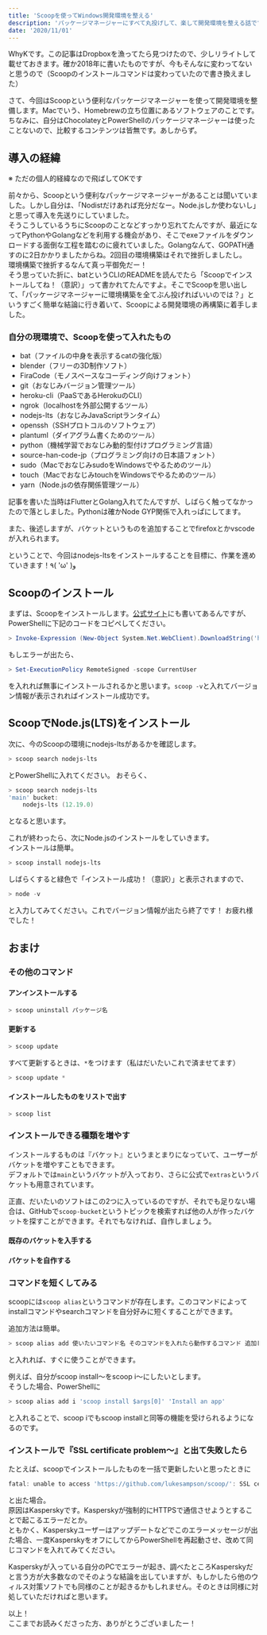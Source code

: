 ```yaml
---
title: 'Scoopを使ってWindows開発環境を整える'
description: 'パッケージマネージャーにすべて丸投げして、楽して開発環境を整える話です'
date: '2020/11/01'
---
```


WhyKです。この記事はDropboxを漁ってたら見つけたので、少しリライトして載せておきます。確か2018年に書いたものですが、今もそんなに変わってないと思うので（Scoopのインストールコマンドは変わっていたので書き換えました）

さて、今回はScoopという便利なパッケージマネージャーを使って開発環境を整備します。Macでいう、Homebrewの立ち位置にあるソフトウェアのことです。  
ちなみに、自分はChocolateyとPowerShellのパッケージマネージャーは使ったことないので、比較するコンテンツは皆無です。あしからず。

## 導入の経緯
※ ただの個人的経緯なので飛ばしてOKです

前々から、Scoopという便利なパッケージマネージャーがあることは聞いていました。しかし自分は、「Nodistだけあれば充分だなー。Node.jsしか使わないし」と思って導入を先送りにしていました。  
そうこうしているうちにScoopのことなどすっかり忘れてたんですが、最近になってPythonやGolangなどを利用する機会があり、そこでexeファイルをダウンロードする面倒な工程を踏むのに疲れていました。Golangなんて、GOPATH通すのに2日かかりましたからね。2回目の環境構築はそれで挫折しましたし。  
環境構築で挫折するなんて真っ平御免だー！  
そう思っていた折に、batというCLIのREADMEを読んでたら「Scoopでインストールしてね！（意訳）」って書かれてたんですよ。そこでScoopを思い出して、「パッケージマネージャーに環境構築を全てぶん投げればいいのでは？」というすごく簡単な結論に行き着いて、Scoopによる開発環境の再構築に着手しました。

### 自分の現環境で、Scoopを使って入れたもの
- bat（ファイルの中身を表示するcatの強化版）
- blender（フリーの3D制作ソフト）
- FiraCode（モノスペースなコーディング向けフォント）
- git（おなじみバージョン管理ツール）
- heroku-cli（PaaSであるHerokuのCLI）
- ngrok（localhostを外部公開するツール）
- nodejs-lts（おなじみJavaScriptランタイム）
- openssh（SSHプロトコルのソフトウェア）
- plantuml（ダイアグラム書くためのツール）
- python（機械学習でおなじみ動的型付けプログラミング言語）
- source-han-code-jp（プログラミング向けの日本語フォント）
- sudo（MacでおなじみsudoをWindowsでやるためのツール）
- touch（MacでおなじみtouchをWindowsでやるためのツール）
- yarn（Node.jsの依存関係管理ツール）

記事を書いた当時はFlutterとGolang入れてたんですが、しばらく触ってなかったので落としました。Pythonは確かNode GYP関係で入れっぱにしてます。

また、後述しますが、バケットというものを追加することでfirefoxとかvscodeが入れられます。

ということで、今回はnodejs-ltsをインストールすることを目標に、作業を進めていきます！٩( 'ω' )و

## Scoopのインストール
まずは、Scoopをインストールします。[公式サイト](https://scoop.sh/)にも書いてあるんですが、PowerShellに下記のコードをコピペしてください。
``` powershell
> Invoke-Expression (New-Object System.Net.WebClient).DownloadString('https://get.scoop.sh')
```
もしエラーが出たら、
``` powershell
> Set-ExecutionPolicy RemoteSigned -scope CurrentUser
```
を入れれば無事にインストールされるかと思います。`scoop -v`と入れてバージョン情報が表示されればインストール成功です。

## ScoopでNode.js(LTS)をインストール
次に、今のScoopの環境にnodejs-ltsがあるかを確認します。
``` powershell
> scoop search nodejs-lts
```
とPowerShellに入れてください。
おそらく、

``` powershell
> scoop search nodejs-lts
'main' bucket:
    nodejs-lts (12.19.0)
```
となると思います。

これが終わったら、次にNode.jsのインストールをしていきます。  
インストールは簡単。

``` powershell
> scoop install nodejs-lts
```
しばらくすると緑色で「インストール成功！（意訳）」と表示されますので、
``` powershell
> node -v
```
と入力してみてください。これでバージョン情報が出たら終了です！ お疲れ様でした！

## おまけ
### その他のコマンド
#### アンインストールする
``` powershell
> scoop uninstall パッケージ名
```
#### 更新する
``` powershell
> scoop update
```
すべて更新するときは、`*`をつけます（私はだいたいこれで済ませてます）
``` powershell
> scoop update *
```
#### インストールしたものをリストで出す
``` powershell
> scoop list
```

### インストールできる種類を増やす
インストールするものは『バケット』というまとまりになっていて、ユーザーがバケットを増やすこともできます。  
デフォルトでは`main`というバケットが入っており、さらに公式で`extras`というバケットも用意されています。

正直、だいたいのソフトはこの2つに入っているのですが、それでも足りない場合は、GitHubで`scoop-bucket`というトピックを検索すれば他の人が作ったバケットを探すことができます。それでもなければ、自作しましょう。

#### 既存のバケットを入手する

#### バケットを自作する

### コマンドを短くしてみる
scoopには`scoop alias`というコマンドが存在します。このコマンドによってinstallコマンドやsearchコマンドを自分好みに短くすることができます。

追加方法は簡単。
``` powershell
> scoop alias add 使いたいコマンド名 そのコマンドを入れたら動作するコマンド 追加したコマンドの説明
```
と入れれば、すぐに使うことができます。

例えば、自分がscoop install～をscoop i～にしたいとします。  
そうした場合、PowerShellに
``` powershell
> scoop alias add i 'scoop install $args[0]' 'Install an app'
```
と入れることで、scoop iでもscoop installと同等の機能を受けられるようになるのです。

### インストールで『SSL certificate problem～』と出て失敗したら
たとえば、scoopでインストールしたものを一括で更新したいと思ったときに
``` powershell
fatal: unable to access 'https://github.com/lukesampson/scoop/': SSL certificate problem: self signed certificate in certificate chain
```
と出た場合。  
原因はKasperskyです。Kasperskyが強制的にHTTPSで通信させようとすることで起こるエラーだとか。  
ともかく、Kasperskyユーザーはアップデートなどでこのエラーメッセージが出た場合、一度KasperskyをオフにしてからPowerShellを再起動させ、改めて同じコマンドを入れてみてください。

Kasperskyが入っている自分のPCでエラーが起き、調べたところKasperskyだと言う方が大多数なのでそのような結論を出していますが、もしかしたら他のウィルス対策ソフトでも同様のことが起きるかもしれません。そのときは同様に対処していただければと思います。

以上！  
ここまでお読みくださった方、ありがとうございましたー！